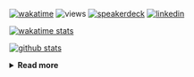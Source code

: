 [![wakatime](https://wakatime.com/badge/user/ddf27f94-292a-4343-b7eb-1143a4c6cf87.svg)](https://wakatime.com/@ddf27f94-292a-4343-b7eb-1143a4c6cf87)
![views](https://komarev.com/ghpvc/?username=chck&color=blueviolet)
[![speakerdeck](https://img.shields.io/badge/Speaker_Deck-chck-8a2be2?style=flat-square&logo=speaker-deck)](https://speakerdeck.com/chck)
[![linkedin](https://img.shields.io/badge/LinkedIn-chck-8a2be2?style=flat-square&logo=linkedin)](https://www.linkedin.com/in/chck/)

[![wakatime stats](https://github-readme-stats-nine-umber-51.vercel.app/api/wakatime?username=chck&layout=compact&count_private=true&hide_title=true&hide=Other&theme=buefy&langs_count=14)](https://wakatime.com/@chck?rank=me)

[![github stats](https://github-readme-stats-nine-umber-51.vercel.app/api?username=chck&count_private=true&show_icons=true&hide_title=true&theme=buefy)](https://github.com/anuraghazra/github-readme-stats)

<details>
  <summary><b>Read more</b></summary>
  <br>

  <!--START_SECTION:waka-->
**🐱 My GitHub Data** 

> 📦 133.0 kB Used in GitHub's Storage 
 > 
> 🏆 751 Contributions in the Year 2025
 > 
> 💼 Opted to Hire
 > 
> 📜 133 Public Repositories 
 > 
> 🔑 24 Private Repositories 
 > 
**I'm a Night 🦉** 

```text
🌞 Morning                1781 commits        █████░░░░░░░░░░░░░░░░░░░░   19.54 % 
🌆 Daytime                2701 commits        ███████░░░░░░░░░░░░░░░░░░   29.64 % 
🌃 Evening                2402 commits        ███████░░░░░░░░░░░░░░░░░░   26.36 % 
🌙 Night                  2229 commits        ██████░░░░░░░░░░░░░░░░░░░   24.46 % 
```
📅 **I'm Most Productive on Thursday** 

```text
Monday                   1487 commits        ████░░░░░░░░░░░░░░░░░░░░░   16.32 % 
Tuesday                  1646 commits        █████░░░░░░░░░░░░░░░░░░░░   18.06 % 
Wednesday                1792 commits        █████░░░░░░░░░░░░░░░░░░░░   19.66 % 
Thursday                 1979 commits        █████░░░░░░░░░░░░░░░░░░░░   21.72 % 
Friday                   951 commits         ███░░░░░░░░░░░░░░░░░░░░░░   10.44 % 
Saturday                 531 commits         █░░░░░░░░░░░░░░░░░░░░░░░░   05.83 % 
Sunday                   727 commits         ██░░░░░░░░░░░░░░░░░░░░░░░   07.98 % 
```


📊 **This Week I Spent My Time On** 

```text
💬 Programming Languages: 
Other                    13 hrs 3 mins       ███████████████████░░░░░░   74.90 % 
Markdown                 1 hr 26 mins        ██░░░░░░░░░░░░░░░░░░░░░░░   08.26 % 
Terraform                1 hr 3 mins         ██░░░░░░░░░░░░░░░░░░░░░░░   06.04 % 
TOML                     30 mins             █░░░░░░░░░░░░░░░░░░░░░░░░   02.94 % 
sshconfig                29 mins             █░░░░░░░░░░░░░░░░░░░░░░░░   02.77 % 

🔥 Editors: 
Chrome                   16 hrs 7 mins       ███████████████████████░░   92.44 % 
Neovim                   43 mins             █░░░░░░░░░░░░░░░░░░░░░░░░   04.17 % 
PyCharm                  18 mins             ░░░░░░░░░░░░░░░░░░░░░░░░░   01.73 % 
RustRover                13 mins             ░░░░░░░░░░░░░░░░░░░░░░░░░   01.33 % 
Zed                      3 mins              ░░░░░░░░░░░░░░░░░░░░░░░░░   00.32 % 
```

**I Mostly Code in Python** 

```text
Python                   47 repos            ████████░░░░░░░░░░░░░░░░░   33.57 % 
Jupyter Notebook         19 repos            ███░░░░░░░░░░░░░░░░░░░░░░   13.57 % 
Ruby                     11 repos            ██░░░░░░░░░░░░░░░░░░░░░░░   07.86 % 
HCL                      6 repos             █░░░░░░░░░░░░░░░░░░░░░░░░   04.29 % 
TypeScript               6 repos             █░░░░░░░░░░░░░░░░░░░░░░░░   04.29 % 
```



**Timeline**

![Lines of Code chart](https://raw.githubusercontent.com/chck/chck/main/assets/bar_graph.png)


 Last Updated on 2025-09-11 02:03 UTC
<!--END_SECTION:waka-->
</details>

